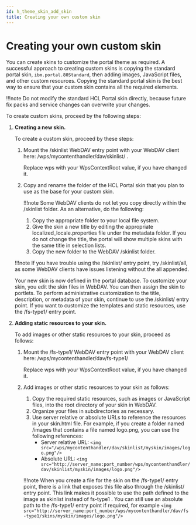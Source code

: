 ```yaml
---
id: h_theme_skin_add_skin
title: Creating your own custom skin
---
```


# Creating your own custom skin



You can create skins to customize the portal theme as required. A successful approach to creating custom skins is copying the standard portal skin, `ibm.portal.80Standard`, then adding images, JavaScript files, and other custom resources. Copying the standard portal skin is the best way to ensure that your custom skin contains all the required elements.

!!!note
    Do not modify the standard HCL Portal skin directly, because future fix packs and service changes can overwrite your changes.

To create custom skins, proceed by the following steps:

1.  **Creating a new skin.**

    To create a custom skin, proceed by these steps:

    1.  Mount the /skinlist WebDAV entry point with your WebDAV client here: /wps/mycontenthandler/dav/skinlist/ .

        Replace wps with your WpsContextRoot value, if you have changed it.

    2.  Copy and rename the folder of the HCL Portal skin that you plan to use as the base for your custom skin.

        !!!note
            Some WebDAV clients do not let you copy directly within the /skinlist folder. As an alternative, do the following:

        1.  Copy the appropriate folder to your local file system.
        2.  Give the skin a new title by editing the appropriate localized\_locale.properties file under the metadata folder. If you do not change the title, the portal will show multiple skins with the same title in selection lists.
        3.  Copy the new folder to the WebDAV /skinlist folder.
    
    !!!note
        If you have trouble using the /skinlist/ entry point, try /skinlist/all, as some WebDAV clients have issues listening without the all appended.

    Your new skin is now defined in the portal database. To customize your skin, you edit the skin files in WebDAV. You can then assign the skin to portlets. To perform administrative customization to the title, description, or metadata of your skin, continue to use the /skinlist/ entry point. If you want to customize the templates and static resources, use the /fs-type1/ entry point.

2.  **Adding static resources to your skin.**

    To add images or other static resources to your skin, proceed as follows:

    1.  Mount the /fs-type1/ WebDAV entry point with your WebDAV client here: /wps/mycontenthandler/dav/fs-type1/

        Replace wps with your WpsContextRoot value, if you have changed it.

    2.  Add images or other static resources to your skin as follows:

        1.  Copy the required static resources, such as images or JavaScript files, into the root directory of your skin in WebDAV.
        2.  Organize your files in subdirectories as necessary.
        3.  Use server relative or absolute URLs to reference the resources in your skin.html file. For example, if you create a folder named /images that contains a file named logo.png, you can use the following references:
            -   Server relative URL: `<img src="/wps/mycontenthandler/dav/skinlist/myskin/images/logo.png"/>`
            -   Absolute URL: `<img src="http://server_name:port_number/wps/mycontenthandler/dav/skinlist/myskin/images/logo.png"/>`
        
        !!!note
            When you create a file for the skin on the /fs-type1/ entry point, there is a link that exposes this file also through the /skinlist/ entry point. This link makes it possible to use the path defined to the image as skinlist instead of fs-type1 . You can still use an absolute path to the /fs-type1/ entry point if required, for example `<img src="http://server_name:port_number/wps/mycontenthandler/dav/fs-type1/skins/myskin/images/logo.png"/>`



